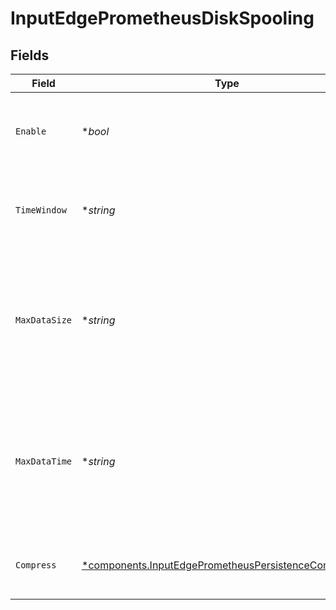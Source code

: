 # InputEdgePrometheusDiskSpooling


## Fields

| Field                                                                                                                         | Type                                                                                                                          | Required                                                                                                                      | Description                                                                                                                   |
| ----------------------------------------------------------------------------------------------------------------------------- | ----------------------------------------------------------------------------------------------------------------------------- | ----------------------------------------------------------------------------------------------------------------------------- | ----------------------------------------------------------------------------------------------------------------------------- |
| `Enable`                                                                                                                      | **bool*                                                                                                                       | :heavy_minus_sign:                                                                                                            | Spool events on disk for Cribl Edge and Search. Default is disabled.                                                          |
| `TimeWindow`                                                                                                                  | **string*                                                                                                                     | :heavy_minus_sign:                                                                                                            | Time period for grouping spooled events. Default is 10m.                                                                      |
| `MaxDataSize`                                                                                                                 | **string*                                                                                                                     | :heavy_minus_sign:                                                                                                            | Maximum disk space that can be consumed before older buckets are deleted. Examples: 420MB, 4GB. Default is 1GB.               |
| `MaxDataTime`                                                                                                                 | **string*                                                                                                                     | :heavy_minus_sign:                                                                                                            | Maximum amount of time to retain data before older buckets are deleted. Examples: 2h, 4d. Default is 24h.                     |
| `Compress`                                                                                                                    | [*components.InputEdgePrometheusPersistenceCompression](../../models/components/inputedgeprometheuspersistencecompression.md) | :heavy_minus_sign:                                                                                                            | Data compression format. Default is gzip.                                                                                     |
